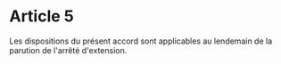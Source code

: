 # Article 5

  
Les dispositions du présent accord sont applicables au lendemain de la parution de l'arrêté d'extension.

